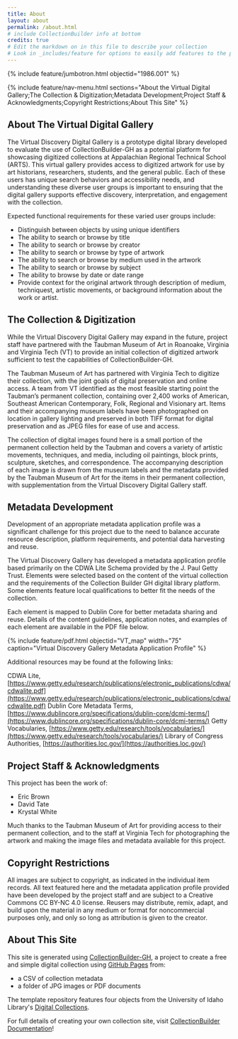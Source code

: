 ```yaml
---
title: About
layout: about
permalink: /about.html
# include CollectionBuilder info at bottom
credits: true
# Edit the markdown on in this file to describe your collection
# Look in _includes/feature for options to easily add features to the page
---
```


{% include feature/jumbotron.html objectid="1986.001" %}

{% include feature/nav-menu.html sections="About the Virtual Digital Gallery;The Collection & Digitization;Metadata Development;Project Staff & Acknowledgments;Copyright Restrictions;About This Site" %}

## About The Virtual Digital Gallery

The Virtual Discovery Digital Gallery is a prototype digital library developed to evaluate the use of CollectionBuilder-GH as a potential platform for showcasing digitized collections at Appalachian Regional Technical School (ARTS). This virtual gallery provides access to digitized artwork for use by art historians, researchers, students, and the general public. Each of these users has unique search behaviors and accessibility needs, and understanding these diverse user groups is important to ensuring that the digital gallery supports effective discovery, interpretation, and engagement with the collection.


Expected functional requirements for these varied user groups include:
- Distinguish between objects by using unique identifiers
- The ability to search or browse by title
- The ability to search or browse by creator
- The ability to search or browse by type of artwork
- The ability to search or browse by medium used in the artwork
- The ability to search or browse by subject
- The ability to browse by date or date range
- Provide context for the original artwork through description of medium, techniquest, artistic movements, or background information about the work or artist.

## The Collection & Digitization

While the Virtual Discovery Digital Gallery may expand in the future, project staff have partnered with the Taubman Museum of Art in Roanoake, Virginia and Virginia Tech (VT) to provide an initial collection of digitized artwork sufficient to test the capabilities of CollectionBuilder-GH. 

The Taubman Museum of Art has partnered with Virginia Tech to digitize their collection, with the joint goals of digital preservation and online access. A team from VT identified as the most feasible starting point the Taubman’s permanent collection, containing over 2,400 works of American, Southeast American Contemporary, Folk, Regional and Visionary art. Items and their accompanying museum labels have been photographed on location in gallery lighting and preserved in both TIFF format for digital preservation and as JPEG files for ease of use and access.

The collection of digital images found here is a small portion of the permanent collection held by the Taubman and covers a variety of artistic movements, techniques, and media, including oil paintings, block prints, sculpture, sketches, and correspondence. The accompanying description of each image is drawn from the museum labels and the metadata provided by the Taubman Museum of Art for the items in their permanent collection, with supplementation from the Virtual Discovery Digital Gallery staff.

## Metadata Development

Development of an appropriate metadata application profile was a significant challenge for this project due to the need to balance accurate resource description, platform requirements, and potential data harvesting and reuse.

The Virtual Discovery Gallery has developed a metadata application profile based primarily on the CDWA Lite Schema provided by the J. Paul Getty Trust. Elements were selected based on the content of the virtual collection and the requirements of the Collection Builder GH digital library platform. Some elements feature local qualifications to better fit the needs of the collection.

Each element is mapped to Dublin Core for better metadata sharing and reuse. Details of the content guidelines, application notes, and examples of each element are available in the PDF file below.


{% include feature/pdf.html objectid="VT_map" width="75" caption="Virtual Discovery Gallery Metadata Application Profile" %}


Additional resources may be found at the following links:

CDWA Lite, [https://www.getty.edu/research/publications/electronic_publications/cdwa/cdwalite.pdf](https://www.getty.edu/research/publications/electronic_publications/cdwa/cdwalite.pdf)
Dublin Core Metadata Terms, [https://www.dublincore.org/specifications/dublin-core/dcmi-terms/](https://www.dublincore.org/specifications/dublin-core/dcmi-terms/)
Getty Vocabularies, [https://www.getty.edu/research/tools/vocabularies/](https://www.getty.edu/research/tools/vocabularies/)
Library of Congress Authorities, [https://authorities.loc.gov/](https://authorities.loc.gov/)


## Project Staff & Acknowledgments

This project has been the work of:
- Eric Brown
- David Tate
- Krystal White

Much thanks to the Taubman Museum of Art for providing access to their permanent collection, and to the staff at Virginia Tech for photographing the artwork and making the image files and metadata available for this project.


## Copyright Restrictions

All images are subject to copyright, as indicated in the individual item records. All text featured here and the metadata application profile provided have been developed by the project staff and are subject to a Creative Commons CC BY-NC 4.0 license. Reusers may distribute, remix, adapt, and build upon the material in any medium or format for noncommercial purposes only, and only so long as attribution is given to the creator.

## About This Site

This site is generated using [CollectionBuilder-GH](https://collectionbuilding.github.io/gh/), a project to create a free and simple digital collection using [GitHub Pages](https://pages.github.com/) from: 

- a CSV of collection metadata
- a folder of JPG images or PDF documents

The template repository features four objects from the University of Idaho Library's [Digital Collections](https://www.lib.uidaho.edu/digital). 

For full details of creating your own collection site, visit [CollectionBuilder Documentation](https://collectionbuilder.github.io/cb-docs/)!

